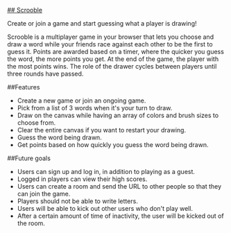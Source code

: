 [## Scrooble](https://www.google.com)

Create or join a game and start guessing what a player is drawing!

Scrooble is a multiplayer game in your browser that lets you choose and draw a word while your friends race against each other to be the first to guess it. Points are awarded based on a timer, where the quicker you guess the word, the more points you get. At the end of the game, the player with the most points wins. The role of the drawer cycles between players until three rounds have passed.

##Features

* Create a new game or join an ongoing game.
* Pick from a list of 3 words when it's your turn to draw.
* Draw on the canvas while having an array of colors and brush sizes to choose from.
* Clear the entire canvas if you want to restart your drawing.
* Guess the word being drawn.
* Get points based on how quickly you guess the word being drawn.

##Future goals

* Users can sign up and log in, in addition to playing as a guest.
* Logged in players can view their high scores.
* Users can create a room and send the URL to other people so that they can join the game.
* Players should not be able to write letters.
* Users will be able to kick out other users who don't play well.
* After a certain amount of time of inactivity, the user will be kicked out of the room.
